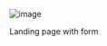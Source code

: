 ![image](https://user-images.githubusercontent.com/72025158/225350273-0266f78c-a0f2-4d69-9c09-89476764a102.png)

Landing page with form
